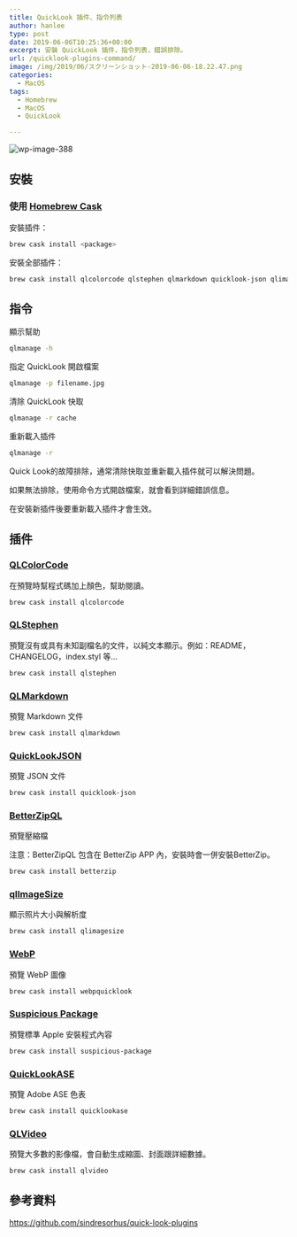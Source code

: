 ```yaml
---
title: QuickLook 插件、指令列表
author: hanlee
type: post
date: 2019-06-06T10:25:36+00:00
excerpt: 安裝 QuickLook 插件，指令列表，錯誤排除。
url: /quicklook-plugins-command/
image: /img/2019/06/スクリーンショット-2019-06-06-18.22.47.png
categories:
  - MacOS
tags:
  - Homebrew
  - MacOS
  - QuickLook

---
```


![wp-image-388](/img/2019/06/スクリーンショット-2019-06-06-18.22.47-1024x680.png)

## 安裝

### 使用&nbsp;[Homebrew Cask][1]

安裝插件：

```bash
brew cask install <package>
```

安裝全部插件：

```bash
brew cask install qlcolorcode qlstephen qlmarkdown quicklook-json qlimagesize webpquicklook suspicious-package quicklookase qlvideo
```

## 指令

顯示幫助

```bash
qlmanage -h
```

指定 QuickLook 開啟檔案

```bash
qlmanage -p filename.jpg
```

清除 QuickLook 快取

```bash
qlmanage -r cache
```

重新載入插件

```bash
qlmanage -r
```

Quick Look的故障排除，通常清除快取並重新載入插件就可以解決問題。

如果無法排除，使用命令方式開啟檔案，就會看到詳細錯誤信息。

在安裝新插件後要重新載入插件才會生效。

## 插件

### [QLColorCode][2]

在預覽時幫程式碼加上顏色，幫助閱讀。

```bash
brew cask install qlcolorcode
```

### [QLStephen][3]

預覽沒有或具有未知副檔名的文件，以純文本顯示。例如：README，CHANGELOG，index.styl 等&#8230;

```bash
brew cask install qlstephen
```

### [QLMarkdown][4]

預覽 Markdown&nbsp;文件

```bash
brew cask install qlmarkdown
```

### [QuickLookJSON][5]

預覽 JSON 文件

```bash
brew cask install quicklook-json
```

### [BetterZipQL][6]

預覽壓縮檔

注意：BetterZipQL 包含在 BetterZip APP 內，安裝時會一併安裝BetterZip。

```bash
brew cask install betterzip
```

### [qlImageSize][7]

顯示照片大小與解析度

```bash
brew cask install qlimagesize
```

### [WebP][8]

預覽 WebP 圖像

```bash
brew cask install webpquicklook
```

### [Suspicious Package][9]

預覽標準 Apple 安裝程式內容

```bash
brew cask install suspicious-package
```

### [QuickLookASE][10]

預覽 Adobe ASE 色表

```bash
brew cask install quicklookase
```

### [QLVideo][11]

預覽大多數的影像檔，會自動生成縮圖、封面跟詳細數據。

```bash
brew cask install qlvideo
```

## 參考資料

<https://github.com/sindresorhus/quick-look-plugins>

 [1]: https://github.com/phinze/homebrew-cask
 [2]: https://github.com/anthonygelibert/QLColorCode
 [3]: https://github.com/whomwah/qlstephen
 [4]: https://github.com/toland/qlmarkdown
 [5]: http://www.sagtau.com/quicklookjson.html
 [6]: https://macitbetter.com/downloads/
 [7]: https://github.com/Nyx0uf/qlImageSize
 [8]: https://github.com/dchest/webp-quicklook
 [9]: http://www.mothersruin.com/software/SuspiciousPackage/
 [10]: https://github.com/rsodre/QuickLookASE
 [11]: https://github.com/Marginal/QLVideo